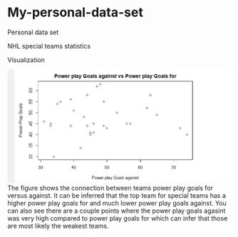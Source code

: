 # My-personal-data-set
Personal data set

NHL special teams statistics

Visualization

<img src = "https://raw.githubusercontent.com/swiranata/My-personal-data-set/main/Power%20play%20goals%20for%20vs%20against%20figure.PNG">
The figure shows the connection between teams power play goals for versus against. It can be inferred that the top team for special teams has a higher power play goals for and much lower power play goals against. You can also see there are a couple points where the power play goals agasint was very high compared to power play goals for which can infer that those are most likely the weakest teams. 
